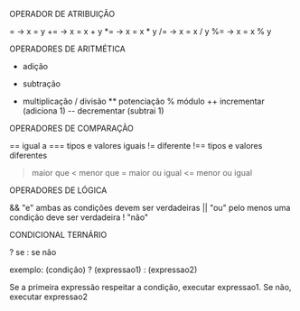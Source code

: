 OPERADOR DE ATRIBUIÇÃO

= -> x = y
+= -> x = x + y
*= -> x = x * y
/= -> x = x / y
%= -> x = x % y

OPERADORES DE ARITMÉTICA

+ adição
- subtração
* multiplicação
/ divisão
** potenciação
% módulo
++ incrementar (adiciona 1)
-- decrementar (subtrai 1)

OPERADORES DE COMPARAÇÃO

== igual a
=== tipos e valores iguais
!= diferente
!== tipos e valores diferentes
> maior que 
< menor que
>= maior ou igual
<= menor ou igual

OPERADORES DE LÓGICA

&& "e" ambas as condições devem ser verdadeiras
|| "ou" pelo menos uma condição deve ser verdadeira
! "não" 

CONDICIONAL TERNÁRIO

? se 
: se não

exemplo:
(condição) ? (expressao1) : (expressao2)

Se a primeira expressão respeitar a condição, executar expressao1. Se não, executar expressao2
